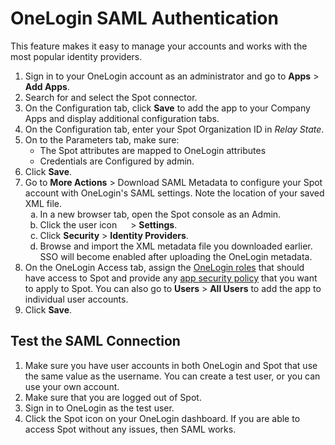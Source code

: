 # OneLogin SAML Authentication

This feature makes it easy to manage your accounts and works with the most popular identity providers.

1. Sign in to your OneLogin account as an administrator and go to **Apps** > **Add Apps**.
2. Search for and select the Spot connector.
3. On the Configuration tab, click **Save** to add the app to your Company Apps and display additional configuration tabs.
4. On the Configuration tab, enter your Spot Organization ID in <i>Relay State</i>.
5. On to the Parameters tab, make sure:
   * The Spot attributes are mapped to OneLogin attributes
   * Credentials are Configured by admin.
7. Click **Save**.
8. Go to **More Actions** > Download SAML Metadata to configure your Spot account with OneLogin's SAML settings. Note the location of your saved XML file.
   <ol style="list-style-type: lower-alpha;">
   <li>In a new browser tab, open the Spot console as an Admin.</li>
   <li>Click the user icon <img height="14" src="https://docs.spot.io/administration/_media/usericon.png">  > <b>Settings</b>.</li>
   <li>Click <b>Security</b> > <b>Identity Providers</b>.</li>
   <li>Browse and import the XML metadata file you downloaded earlier. SSO will become enabled after uploading the OneLogin metadata.</li>
   </ol>
10. On the OneLogin Access tab, assign the [OneLogin roles](https://support.onelogin.com/hc/en-us/articles/202123144-Roles) that should have access to Spot and provide any [app security policy](https://support.onelogin.com/hc/en-us/articles/202361530) that you want to apply to Spot. You can also go to **Users** > **All Users** to add the app to individual user accounts.
11. Click **Save**.

## Test the SAML Connection

1. Make sure you have user accounts in both OneLogin and Spot that use the same value as the username. You can create a test user, or you can use your own account.
2. Make sure that you are logged out of Spot.
3. Sign in to OneLogin as the test user.
4. Click the Spot icon on your OneLogin dashboard. If you are able to access Spot without any issues, then SAML works.
